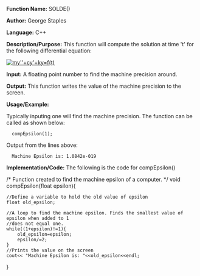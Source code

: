 **Function Name:**           SOLDE()

**Author:** George Staples

**Language:** C++

**Description/Purpose:** This function will compute the solution at time 't' for the following differential equation:

<a href="https://www.codecogs.com/eqnedit.php?latex=my''&plus;cy'&plus;ky=f(t)" target="_blank"><img src="https://latex.codecogs.com/gif.latex?my''&plus;cy'&plus;ky=f(t)" title="my''+cy'+ky=f(t)" /></a>

**Input:** A floating point number to find the machine precision around.

**Output:** This function writes the value of the machine precision to the screen.

**Usage/Example:**

Typically inputing one will find the machine precision. The function can be called as shown below:

      compEpsilon(1);
      
Output from the lines above:

      Machine Epsilon is: 1.0842e-019


**Implementation/Code:** The following is the code for compEpsilon()

/*
Function created to find the machine
epsilon of a computer.
*/
void compEpsilon(float epsilon){

    //Define a variable to hold the old value of epsilon
    float old_epsilon;

    //A loop to find the machine epsilon. Finds the smallest value of epsilon when added to 1
    //does not equal one.
    while((1+epsilon)!=1){
        old_epsilon=epsilon;
        epsilon/=2;
    }
    //Prints the value on the screen
    cout<< "Machine Epsilon is: "<<old_epsilon<<endl;
}
